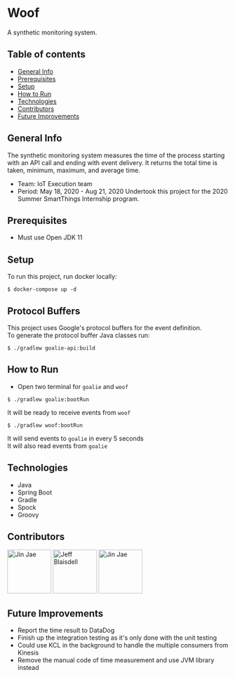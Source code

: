# Woof
A synthetic monitoring system. 

## Table of contents
* [General Info](#General-Info)
* [Prerequisites](#Prerequisites)
* [Setup](#Setup)
* [How to Run](#How-to-Run)
* [Technologies](#Technologies)
* [Contributors](#Contributors)
* [Future Improvements](#Future-Improvements)

## General Info
The synthetic monitoring system measures the time of the process starting with an API call and ending with event delivery. It returns the total time is taken, minimum, maximum, and average time.
* Team: IoT Execution team
* Period: May 18, 2020 - Aug 21, 2020
Undertook this project for the 2020 Summer SmartThings Internship program.

## Prerequisites
* Must use Open JDK 11

## Setup
To run this project, run docker locally:

```
$ docker-compose up -d
```
## Protocol Buffers
This project uses Google's protocol buffers for the event definition.  
To generate the protocol buffer Java classes run:
```
$ ./gradlew goalie-api:build
``` 

## How to Run
* Open two terminal for `goalie` and `woof`
```
$ ./gradlew goalie:bootRun
```
It will be ready to receive events from `woof`
```
$ ./gradlew woof:bootRun
```
It will send events to `goalie` in every 5 seconds     
It will also read events from `goalie`

## Technologies
* Java
* Spring Boot
* Gradle
* Spock
* Groovy

## Contributors
<a href="https://github.com/hyunjineeey"><img src="https://avatars3.githubusercontent.com/u/46205089?s=400&u=3089ab4d55f576fd12690831e69246e8d4d812b1&v=4" title="Jin Jae" width="100" height="100"></a>
<a href="https://github.com/johntosberg"><img src="https://avatars0.githubusercontent.com/u/19939485?s=400&u=c856a0e1d7cbfa86f2fb0a20c70d3a00135c7f1e&v=4" title="Jeff Blaisdell" width="100" height="100"></a>
<a href="https://github.com/jeff-blaisdell"><img src="https://avatars0.githubusercontent.com/u/992868?s=400&v=4" title="Jin Jae" width="100" height="100"></a>

## Future Improvements
* Report the time result to DataDog
* Finish up the integration testing as it's only done with the unit testing
* Could use KCL in the background to handle the multiple consumers from Kinesis
* Remove the manual code of time measurement and use JVM library instead

